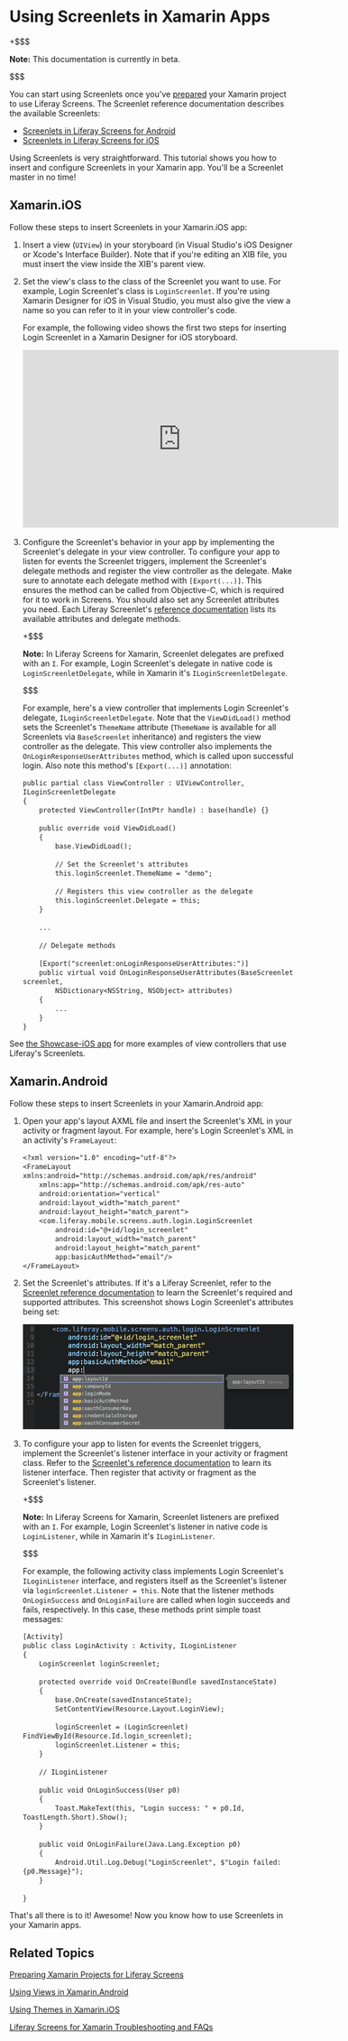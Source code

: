 # Using Screenlets in Xamarin Apps [](id=using-screenlets-in-xamarin-apps)

+$$$

**Note:** This documentation is currently in beta. 

$$$

You can start using Screenlets once you've  [prepared](/develop/tutorials/-/knowledge_base/7-0/preparing-xamarin-projects-for-liferay-screens) 
your Xamarin project to use Liferay Screens. The Screenlet reference 
documentation describes the available Screenlets: 

-   [Screenlets in Liferay Screens for Android](/develop/reference/-/knowledge_base/7-0/screenlets-in-liferay-screens-for-android)
-   [Screenlets in Liferay Screens for iOS](/develop/reference/-/knowledge_base/7-0/screenlets-in-liferay-screens-for-ios)

Using Screenlets is very straightforward. This tutorial shows you how to insert 
and configure Screenlets in your Xamarin app. You'll be a Screenlet master in no 
time! 

## Xamarin.iOS [](id=xamarin-ios)

Follow these steps to insert Screenlets in your Xamarin.iOS app:

1.  Insert a view (`UIView`) in your storyboard (in Visual Studio's iOS Designer 
    or Xcode's Interface Builder). Note that if you're editing an XIB file, you 
    must insert the view inside the XIB's parent view. 

2.  Set the view's class to the class of the Screenlet you want to use. For 
    example, Login Screenlet's class is `LoginScreenlet`. If you're using 
    Xamarin Designer for iOS in Visual Studio, you must also give the view a 
    name so you can refer to it in your view controller's code. 

    For example, the following video shows the first two steps for inserting 
    Login Screenlet in a Xamarin Designer for iOS storyboard. 


    <iframe width="560" height="315" src="https://www.youtube.com/embed/y95XwdpCZVQ" frameborder="0" allowfullscreen></iframe>

3.  Configure the Screenlet's behavior in your app by implementing the 
    Screenlet's delegate in your view controller. To configure your app to 
    listen for events the Screenlet triggers, implement the Screenlet's delegate 
    methods and register the view controller as the delegate. Make sure to 
    annotate each delegate method with `[Export(...)]`. This ensures the method 
    can be called from Objective-C, which is required for it to work in Screens. 
    You should also set any Screenlet attributes you need. Each Liferay 
    Screenlet's 
    [reference documentation](/develop/reference/-/knowledge_base/7-0/screenlets-in-liferay-screens-for-ios) 
    lists its available attributes and delegate methods. 

    +$$$

    **Note:** In Liferay Screens for Xamarin, Screenlet delegates are prefixed 
    with an `I`. For example, Login Screenlet's delegate in native code is 
    `LoginScreenletDelegate`, while in Xamarin it's `ILoginScreenletDelegate`. 

    $$$

    For example, here's a view controller that implements Login Screenlet's 
    delegate, `ILoginScreenletDelegate`. Note that the `ViewDidLoad()` method 
    sets the Screenlet's `ThemeName` attribute (`ThemeName` is available for all 
    Screenlets via `BaseScreenlet` inheritance) and registers the view 
    controller as the delegate. This view controller also implements the 
    `OnLoginResponseUserAttributes` method, which is called upon successful 
    login. Also note this method's `[Export(...)]` annotation: 

        public partial class ViewController : UIViewController, ILoginScreenletDelegate
        {
            protected ViewController(IntPtr handle) : base(handle) {}

            public override void ViewDidLoad()
            {
                base.ViewDidLoad();

                // Set the Screenlet's attributes
                this.loginScreenlet.ThemeName = "demo";

                // Registers this view controller as the delegate 
                this.loginScreenlet.Delegate = this;
            }

            ...

            // Delegate methods

            [Export("screenlet:onLoginResponseUserAttributes:")]
            public virtual void OnLoginResponseUserAttributes(BaseScreenlet screenlet, 
                NSDictionary<NSString, NSObject> attributes)
            {
                ...
            }
        }

See 
[the Showcase-iOS app](https://github.com/liferay/liferay-screens/tree/develop/xamarin/Samples/Showcase-iOS/ViewController)
for more examples of view controllers that use Liferay's Screenlets. 

## Xamarin.Android [](id=xamarin-android)

Follow these steps to insert Screenlets in your Xamarin.Android app: 

1.  Open your app's layout AXML file and insert the Screenlet's XML in your 
    activity or fragment layout. For example, here's Login Screenlet's XML in an 
    activity's `FrameLayout`: 

        <?xml version="1.0" encoding="utf-8"?>
        <FrameLayout xmlns:android="http://schemas.android.com/apk/res/android"
            xmlns:app="http://schemas.android.com/apk/res-auto"
            android:orientation="vertical"
            android:layout_width="match_parent"
            android:layout_height="match_parent">
            <com.liferay.mobile.screens.auth.login.LoginScreenlet
                android:id="@+id/login_screenlet"
                android:layout_width="match_parent"
                android:layout_height="match_parent"
                app:basicAuthMethod="email"/>
        </FrameLayout>

2.  Set the Screenlet's attributes. If it's a Liferay Screenlet, refer to the 
    [Screenlet reference documentation](/develop/reference/-/knowledge_base/7-0/screenlets-in-liferay-screens-for-android) 
    to learn the Screenlet's required and supported attributes. This screenshot 
    shows Login Screenlet's attributes being set: 

    ![Figure 1: You can set a Screenlet's attributes via the app's layout AXML file.](../../../images/screens-xamarin-android-screenlet-attributes.png)

3.  To configure your app to listen for events the Screenlet triggers, implement 
    the Screenlet's listener interface in your activity or fragment class. Refer 
    to the 
    [Screenlet's reference documentation](/develop/reference/-/knowledge_base/7-0/screenlets-in-liferay-screens-for-android) 
    to learn its listener interface. Then register that activity or fragment as 
    the Screenlet's listener. 

    +$$$

    **Note:** In Liferay Screens for Xamarin, Screenlet listeners are prefixed 
    with an `I`. For example, Login Screenlet's listener in native code is 
    `LoginListener`, while in Xamarin it's `ILoginListener`. 

    $$$

    For example, the following activity class implements Login Screenlet's 
    `ILoginListener` interface, and registers itself as the Screenlet's 
    listener via `loginScreenlet.Listener = this`. Note that the listener
    methods `OnLoginSuccess` and `OnLoginFailure` are called when login succeeds 
    and fails, respectively. In this case, these methods print simple toast 
    messages: 

        [Activity]
        public class LoginActivity : Activity, ILoginListener
        {
            LoginScreenlet loginScreenlet;

            protected override void OnCreate(Bundle savedInstanceState)
            {
                base.OnCreate(savedInstanceState);
                SetContentView(Resource.Layout.LoginView);

                loginScreenlet = (LoginScreenlet) FindViewById(Resource.Id.login_screenlet);
                loginScreenlet.Listener = this;
            }

            // ILoginListener

            public void OnLoginSuccess(User p0)
            {
                Toast.MakeText(this, "Login success: " + p0.Id, ToastLength.Short).Show();
            }

            public void OnLoginFailure(Java.Lang.Exception p0)
            {
                Android.Util.Log.Debug("LoginScreenlet", $"Login failed: {p0.Message}");
            }

        }

That's all there is to it! Awesome! Now you know how to use Screenlets in your 
Xamarin apps. 

## Related Topics [](id=related-topics)

[Preparing Xamarin Projects for Liferay Screens](/develop/tutorials/-/knowledge_base/7-0/preparing-xamarin-projects-for-liferay-screens)

[Using Views in Xamarin.Android](/develop/tutorials/-/knowledge_base/7-0/using-views-in-xamarin-android)

[Using Themes in Xamarin.iOS](/develop/tutorials/-/knowledge_base/7-0/using-themes-in-xamarin-ios)

[Liferay Screens for Xamarin Troubleshooting and FAQs](/develop/tutorials/-/knowledge_base/7-0/liferay-screens-for-xamarin-troubleshooting-and-faqs)
